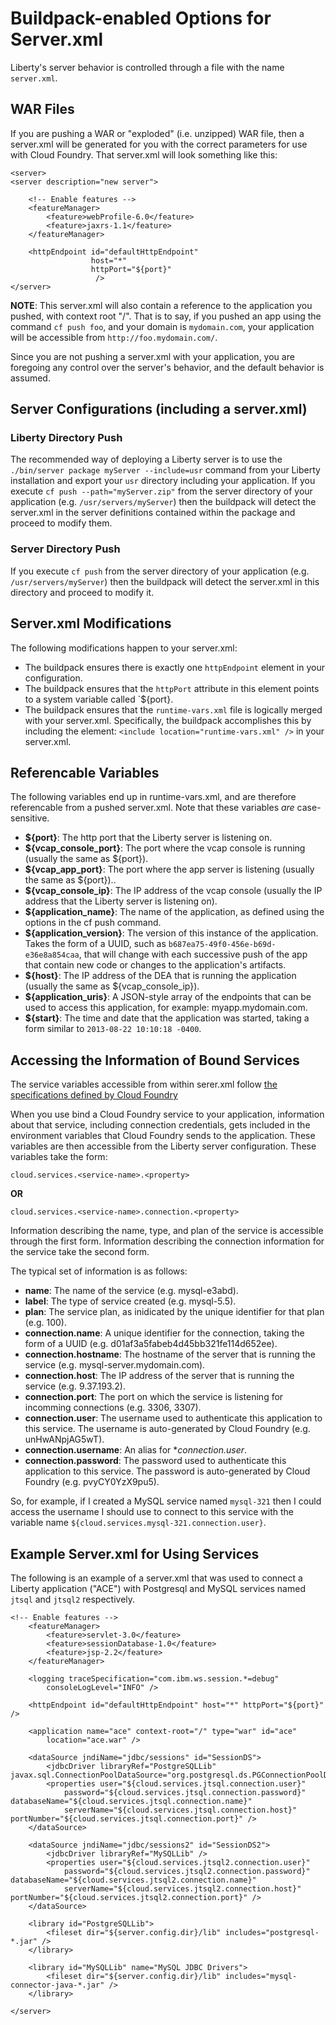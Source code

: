 Buildpack-enabled Options for Server.xml
========================================

Liberty's server behavior is controlled through a file with the name `server.xml`.

## WAR Files
If you are pushing a WAR or "exploded" (i.e. unzipped) WAR file, then a 
server.xml will be generated for you with the correct parameters for use 
with Cloud Foundry.  That server.xml will look something like this:

```
<server>
<server description="new server">

    <!-- Enable features -->
    <featureManager>
        <feature>webProfile-6.0</feature>
        <feature>jaxrs-1.1</feature>
    </featureManager>

    <httpEndpoint id="defaultHttpEndpoint"
                  host="*"
                  httpPort="${port}"
                   />    
</server>
```

**NOTE**: This server.xml will also contain a reference to the application
you pushed, with context root "/".  That is to say, if you pushed an app
using the command `cf push foo`, and your domain is `mydomain.com`, your
application will be accessible from `http://foo.mydomain.com/`.

Since you are not pushing a server.xml with your application, you are
foregoing any control over the server's behavior, and the default behavior
is assumed.

## Server Configurations (including a server.xml)

### Liberty Directory Push
The recommended way of deploying a Liberty server is to use the 
`./bin/server package myServer --include=usr` command from your Liberty 
installation and export your `usr` directory including your application. 
If you execute `cf push --path="myServer.zip"` from the server directory
of your application (e.g. `/usr/servers/myServer`) then the buildpack
will detect the server.xml in the server definitions contained within
the package and proceed to modify them.

### Server Directory Push
If you execute `cf push` from the server directory of your application
(e.g. `/usr/servers/myServer`) then the buildpack will detect the server.xml
in this directory and proceed to modify it.  



## Server.xml Modifications

The following modifications happen to your server.xml:

* The buildpack ensures there is exactly one `httpEndpoint` element in your
configuration.
* The buildpack ensures that the `httpPort` attribute in this element
points to a system variable called `${port}.
* The buildpack ensures that the `runtime-vars.xml` file is logically merged
with your server.xml.  Specifically, the buildpack accomplishes this by
including the element:
`<include location="runtime-vars.xml" />` in your server.xml.

## Referencable Variables

The following variables end up in runtime-vars.xml, and are therefore
referencable from a pushed server.xml.  Note that these variables *are*
case-sensitive.

* **${port}**: The http port that the Liberty server is listening on.
* **${vcap_console_port}**: The port where the vcap console is running 
(usually the same as ${port}).
* **${vcap_app_port}**: The port where the app server is listening
(usually the same as ${port})..
* **${vcap_console_ip}**: The IP address of the vcap console 
(usually the IP address that the Liberty server is listening on).
* **${application_name}**: The name of the application, as defined using
the options in the cf push command.
* **${application_version}**: The version of this instance of the application.
Takes the form of a UUID, such as `b687ea75-49f0-456e-b69d-e36e8a854caa`, that
will change with each successive push of the app that contain new code or
changes to the application's artifacts.
* **${host}**: The IP address of the DEA that is running the application
(usually the same as ${vcap_console_ip}).
* **${application_uris}**: A JSON-style array of the endpoints that can be
used to access this application, for example: myapp.mydomain.com.
* **${start}**: The time and date that the application was started, taking a
form similar to `2013-08-22 10:10:18 -0400`.

## Accessing the Information of Bound Services

The service variables accessible from within serer.xml follow [the specifications defined by Cloud Foundry](http://docs.cloudfoundry.com/docs/using/services/spring-service-bindings.html#properties)

When you use bind a Cloud Foundry service to your application, information
about that service, including connection credentials, gets included in the
environment variables that Cloud Foundry sends to the application.  These
variables are then accessible from the Liberty server configuration. These
variables take the form:

`cloud.services.<service-name>.<property>`

**OR**

`cloud.services.<service-name>.connection.<property>`

Information describing the name, type, and plan of the service is accessible
through the first form.  Information describing the connection information for
the service take the second form.

The typical set of information is as follows:

* **name**: The name of the service (e.g. mysql-e3abd).
* **label**: The type of service created (e.g. mysql-5.5).
* **plan**: The service plan, as inidicated by the unique identifier for that
plan (e.g. 100).
* **connection.name**: A unique identifier for the connection, taking the form
of a UUID (e.g. d01af3a5fabeb4d45bb321fe114d652ee).
* **connection.hostname**: The hostname of the server that is running the 
service (e.g. mysql-server.mydomain.com).
* **connection.host**: The IP address of the server that is running the
service (e.g. 9.37.193.2).
* **connection.port**: The port on which the service is listening for
incomming connections (e.g. 3306, 3307).
* **connection.user**: The username used to authenticate this application
to this service.  The username is auto-generated by Cloud Foundry (e.g.
unHwANpjAG5wT).
* **connection.username**: An alias for **connection.user*.
* **connection.password**: The password used to authenticate this application
to this service.  The password is auto-generated by Cloud Foundry (e.g.
pvyCY0YzX9pu5).

So, for example, if I created a MySQL service named `mysql-321` then I could
access the username I should use to connect to this service with the variable
name `${cloud.services.mysql-321.connection.user}`.

## Example Server.xml for Using Services

The following is an example of a server.xml that was used to connect a
Liberty application ("ACE") with Postgresql and MySQL services named
`jtsql` and `jtsql2` respectively.

```
<!-- Enable features -->
    <featureManager>
		<feature>servlet-3.0</feature>
		<feature>sessionDatabase-1.0</feature>
		<feature>jsp-2.2</feature>
	</featureManager>

	<logging traceSpecification="com.ibm.ws.session.*=debug"
		consoleLogLevel="INFO" />

	<httpEndpoint id="defaultHttpEndpoint" host="*" httpPort="${port}" />

	<application name="ace" context-root="/" type="war" id="ace"
		location="ace.war" />

	<dataSource jndiName="jdbc/sessions" id="SessionDS">
		<jdbcDriver libraryRef="PostgreSQLLib" javax.sql.ConnectionPoolDataSource="org.postgresql.ds.PGConnectionPoolDataSource"/>
		<properties user="${cloud.services.jtsql.connection.user}"
			password="${cloud.services.jtsql.connection.password}" databaseName="${cloud.services.jtsql.connection.name}"
			serverName="${cloud.services.jtsql.connection.host}" portNumber="${cloud.services.jtsql.connection.port}" />
	</dataSource>

	<dataSource jndiName="jdbc/sessions2" id="SessionDS2">
		<jdbcDriver libraryRef="MySQLLib" />
		<properties user="${cloud.services.jtsql2.connection.user}"
			password="${cloud.services.jtsql2.connection.password}" databaseName="${cloud.services.jtsql2.connection.name}"
			serverName="${cloud.services.jtsql2.connection.host}" portNumber="${cloud.services.jtsql2.connection.port}" />
	</dataSource>

	<library id="PostgreSQLLib">
		<fileset dir="${server.config.dir}/lib" includes="postgresql-*.jar" />
	</library>

	<library id="MySQLLib" name="MySQL JDBC Drivers">
		<fileset dir="${server.config.dir}/lib" includes="mysql-connector-java-*.jar" />
	</library>

</server>
```